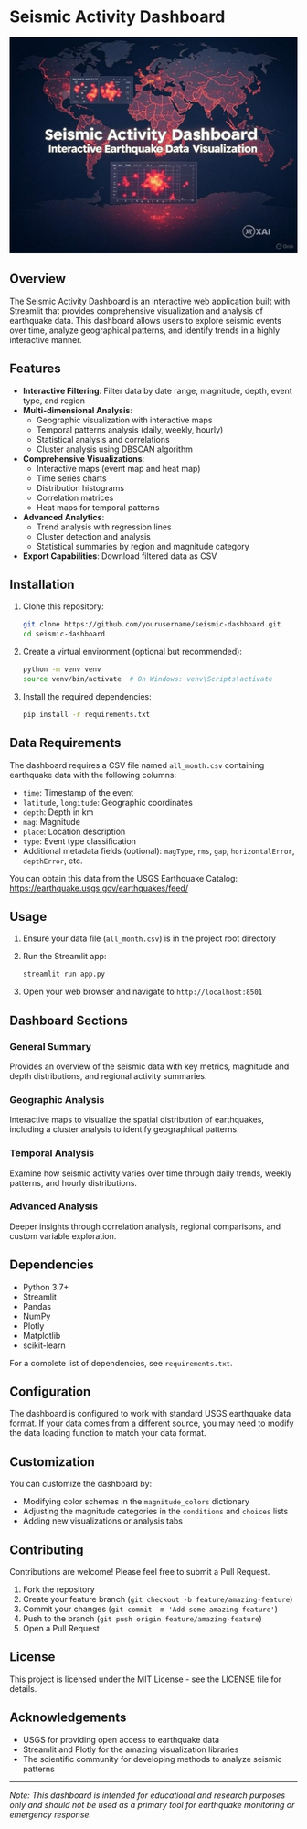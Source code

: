 # Seismic Activity Dashboard

![Dashboard Preview](img/image.jpg)

## Overview

The Seismic Activity Dashboard is an interactive web application built with Streamlit that provides comprehensive visualization and analysis of earthquake data. This dashboard allows users to explore seismic events over time, analyze geographical patterns, and identify trends in a highly interactive manner.

## Features

- **Interactive Filtering**: Filter data by date range, magnitude, depth, event type, and region
- **Multi-dimensional Analysis**:
  - Geographic visualization with interactive maps
  - Temporal patterns analysis (daily, weekly, hourly)
  - Statistical analysis and correlations
  - Cluster analysis using DBSCAN algorithm
- **Comprehensive Visualizations**:
  - Interactive maps (event map and heat map)
  - Time series charts
  - Distribution histograms
  - Correlation matrices
  - Heat maps for temporal patterns
- **Advanced Analytics**:
  - Trend analysis with regression lines
  - Cluster detection and analysis
  - Statistical summaries by region and magnitude category
- **Export Capabilities**: Download filtered data as CSV

## Installation

1. Clone this repository:
   ```bash
   git clone https://github.com/yourusername/seismic-dashboard.git
   cd seismic-dashboard
   ```

2. Create a virtual environment (optional but recommended):
   ```bash
   python -m venv venv
   source venv/bin/activate  # On Windows: venv\Scripts\activate
   ```

3. Install the required dependencies:
   ```bash
   pip install -r requirements.txt
   ```

## Data Requirements

The dashboard requires a CSV file named `all_month.csv` containing earthquake data with the following columns:
- `time`: Timestamp of the event
- `latitude`, `longitude`: Geographic coordinates
- `depth`: Depth in km
- `mag`: Magnitude
- `place`: Location description
- `type`: Event type classification
- Additional metadata fields (optional): `magType`, `rms`, `gap`, `horizontalError`, `depthError`, etc.

You can obtain this data from the USGS Earthquake Catalog: https://earthquake.usgs.gov/earthquakes/feed/

## Usage

1. Ensure your data file (`all_month.csv`) is in the project root directory

2. Run the Streamlit app:
   ```bash
   streamlit run app.py
   ```

3. Open your web browser and navigate to `http://localhost:8501`

## Dashboard Sections

### General Summary
Provides an overview of the seismic data with key metrics, magnitude and depth distributions, and regional activity summaries.

### Geographic Analysis
Interactive maps to visualize the spatial distribution of earthquakes, including a cluster analysis to identify geographical patterns.

### Temporal Analysis
Examine how seismic activity varies over time through daily trends, weekly patterns, and hourly distributions.

### Advanced Analysis
Deeper insights through correlation analysis, regional comparisons, and custom variable exploration.

## Dependencies

- Python 3.7+
- Streamlit
- Pandas
- NumPy
- Plotly
- Matplotlib
- scikit-learn

For a complete list of dependencies, see `requirements.txt`.

## Configuration

The dashboard is configured to work with standard USGS earthquake data format. If your data comes from a different source, you may need to modify the data loading function to match your data format.

## Customization

You can customize the dashboard by:
- Modifying color schemes in the `magnitude_colors` dictionary
- Adjusting the magnitude categories in the `conditions` and `choices` lists
- Adding new visualizations or analysis tabs

## Contributing

Contributions are welcome! Please feel free to submit a Pull Request.

1. Fork the repository
2. Create your feature branch (`git checkout -b feature/amazing-feature`)
3. Commit your changes (`git commit -m 'Add some amazing feature'`)
4. Push to the branch (`git push origin feature/amazing-feature`)
5. Open a Pull Request

## License

This project is licensed under the MIT License - see the LICENSE file for details.

## Acknowledgements

- USGS for providing open access to earthquake data
- Streamlit and Plotly for the amazing visualization libraries
- The scientific community for developing methods to analyze seismic patterns

---

*Note: This dashboard is intended for educational and research purposes only and should not be used as a primary tool for earthquake monitoring or emergency response.*